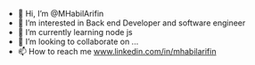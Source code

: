 - 👋 Hi, I’m @MHabilArifin
- 👀 I’m interested in Back end Developer and software engineer
- 🌱 I’m currently learning node js
- 💞️ I’m looking to collaborate on ...
- 📫 How to reach me www.linkedin.com/in/mhabilarifin

<!---
MHabilArifin/MHabilArifin is a ✨ special ✨ repository because its `README.md` (this file) appears on your GitHub profile.
You can click the Preview link to take a look at your changes.
--->
